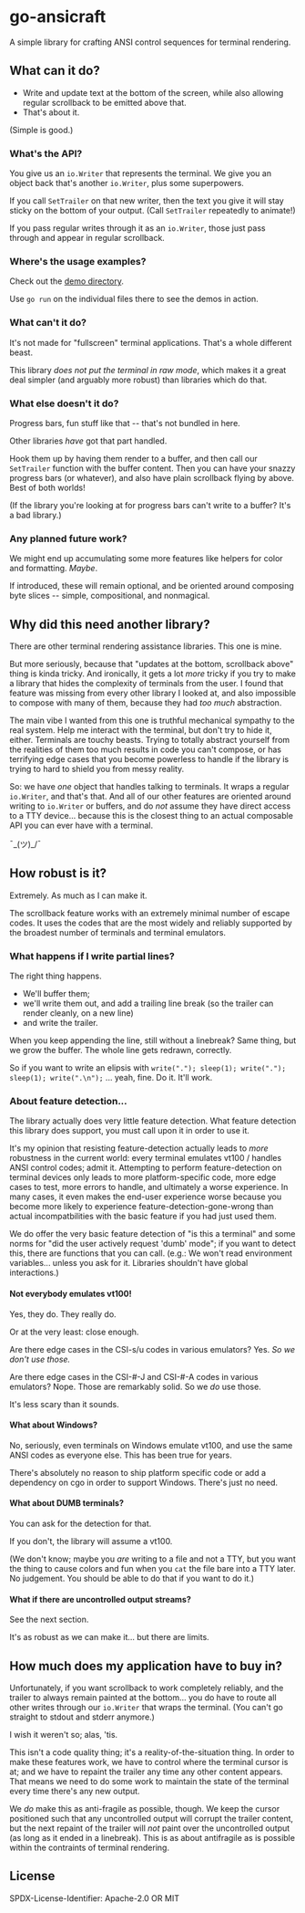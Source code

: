 go-ansicraft
============

A simple library for crafting ANSI control sequences for terminal rendering.


What can it do?
---------------

- Write and update text at the bottom of the screen, while also allowing regular scrollback to be emitted above that.
- That's about it.

(Simple is good.)

### What's the API?

You give us an `io.Writer` that represents the terminal.
We give you an object back that's another `io.Writer`, plus some superpowers.

If you call `SetTrailer` on that new writer, then the text you give it will stay sticky on the bottom of your output.
(Call `SetTrailer` repeatedly to animate!)

If you pass regular writes through it as an `io.Writer`, those just pass through and appear in regular scrollback.

### Where's the usage examples?

Check out the [demo directory](./demo/).

Use `go run` on the individual files there to see the demos in action.

### What can't it do?

It's not made for "fullscreen" terminal applications.  That's a whole different beast.

This library _does not put the terminal in raw mode_, which makes it a great deal simpler (and arguably more robust) than libraries which do that.

### What else doesn't it do?

Progress bars, fun stuff like that -- that's not bundled in here.

Other libraries _have_ got that part handled.

Hook them up by having them render to a buffer, and then call our `SetTrailer` function with the buffer content.
Then you can have your snazzy progress bars (or whatever), and also have plain scrollback flying by above.
Best of both worlds!

(If the library you're looking at for progress bars can't write to a buffer?  It's a bad library.)

### Any planned future work?

We might end up accumulating some more features like helpers for color and formatting.  _Maybe_.

If introduced, these will remain optional, and be oriented around composing byte slices -- simple, compositional, and nonmagical.



Why did this need another library?
----------------------------------

There are other terminal rendering assistance libraries.  This one is mine.

But more seriously, because that "updates at the bottom, scrollback above" thing is kinda tricky.
And ironically, it gets a lot *more* tricky if you try to make a library that hides the complexity of terminals from the user.
I found that feature was missing from every other library I looked at, and also impossible to compose with many of them, because they had _too much_ abstraction.

The main vibe I wanted from this one is truthful mechanical sympathy to the real system.
Help me interact with the terminal, but don't try to hide it, either.
Terminals are touchy beasts.
Trying to totally abstract yourself from the realities of them too much results in code you can't compose,
or has terrifying edge cases that you become powerless to handle if the library is trying to hard to shield you from messy reality.

So: we have *one* object that handles talking to terminals.
It wraps a regular `io.Writer`, and that's that.
And all of our other features are oriented around writing to `io.Writer` or buffers, and do *not* assume they have direct access to a TTY device...
because this is the closest thing to an actual composable API you can ever have with a terminal.

¯\_(ツ)_/¯



How robust is it?
-----------------

Extremely.  As much as I can make it.

The scrollback feature works with an extremely minimal number of escape codes.
It uses the codes that are the most widely and reliably supported by the broadest number of terminals and terminal emulators.

### What happens if I write partial lines?

The right thing happens.

- We'll buffer them;
- we'll write them out, and add a trailing line break (so the trailer can render cleanly, on a new line)
- and write the trailer.

When you keep appending the line, still without a linebreak?  Same thing, but we grow the buffer.
The whole line gets redrawn, correctly.

So if you want to write an elipsis with `write("."); sleep(1); write("."); sleep(1); write(".\n");` ... yeah, fine.
Do it.  It'll work.

### About feature detection...

The library actually does very little feature detection.
What feature detection this library does support, you must call upon it in order to use it.

It's my opinion that resisting feature-detection actually leads to *more* robustness in the current world:
every terminal emulates vt100 / handles ANSI control codes; admit it.
Attempting to perform feature-detection on terminal devices only leads to more platform-specific code, more edge cases to test, more errors to handle, and ultimately a worse experience.
In many cases, it even makes the end-user experience worse because you become more likely to experience feature-detection-gone-wrong than actual incompatbilities with the basic feature if you had just used them.

We do offer the very basic feature detection of "is this a terminal" and some norms for "did the user actively request 'dumb' mode";
if you want to detect this, there are functions that you can call.
(e.g.: We won't read environment variables... unless you ask for it.  Libraries shouldn't have global interactions.)

#### Not everybody emulates vt100!

Yes, they do.  They really do.

Or at the very least: close enough.

Are there edge cases in the CSI-s/u codes in various emulators?  Yes.  _So we don't use those._

Are there edge cases in the CSI-#-J and CSI-#-A codes in various emulators?  Nope.  Those are remarkably solid.  So we _do_ use those.

It's less scary than it sounds.

#### What about Windows?

No, seriously, even terminals on Windows emulate vt100, and use the same ANSI codes as everyone else.  This has been true for years.

There's absolutely no reason to ship platform specific code or add a dependency on cgo in order to support Windows.  There's just no need.

#### What about DUMB terminals?

You can ask for the detection for that.

If you don't, the library will assume a vt100.

(We don't know; maybe you *are* writing to a file and not a TTY, but you want the thing to cause colors and fun when you `cat` the file bare into a TTY later.  No judgement.  You should be able to do that if you want to do it.)

#### What if there are uncontrolled output streams?

See the next section.

It's as robust as we can make it... but there are limits.



How much does my application have to buy in?
--------------------------------------------

Unfortunately, if you want scrollback to work completely reliably, and the trailer to always remain painted at the bottom...
you do have to route all other writes through our `io.Writer` that wraps the terminal.
(You can't go straight to stdout and stderr anymore.)

I wish it weren't so; alas, 'tis.

This isn't a code quality thing; it's a reality-of-the-situation thing.
In order to make these features work, we have to control where the terminal cursor is at;
and we have to repaint the trailer any time any other content appears.
That means we need to do some work to maintain the state of the terminal every time there's any new output.

We _do_ make this as anti-fragile as possible, though.
We keep the cursor positioned such that any uncontrolled output will corrupt the trailer content,
but the next repaint of the trailer will _not_ paint over the uncontrolled output (as long as it ended in a linebreak).
This is as about antifragile as is possible within the contraints of terminal rendering.





License
-------

SPDX-License-Identifier: Apache-2.0 OR MIT
